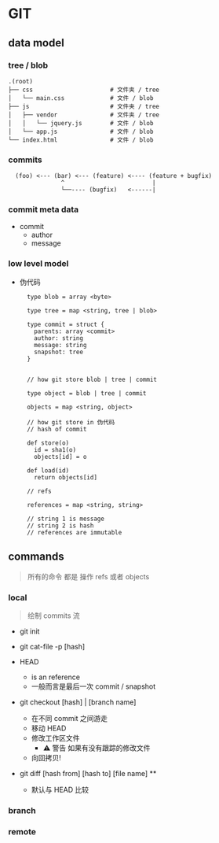 # GIT

## data model

### tree / blob

```
.(root)
├── css                      # 文件夹 / tree
│   └── main.css             # 文件 / blob
├── js                       # 文件夹 / tree
│   ├── vendor               # 文件夹 / tree
│   │   └── jquery.js        # 文件 / blob
│   └── app.js               # 文件 / blob
└── index.html               # 文件 / blob
```

### commits

```
  (foo) <--- (bar) <--- (feature) <---- (feature + bugfix)
               ^                         |
               └──---- (bugfix)   <------|
```

### commit meta data

- commit
  - author
  - message

### low level model

- 伪代码

  ```
    type blob = array <byte>

    type tree = map <string, tree | blob>

    type commit = struct {
      parents: array <commit>
      author: string
      message: string
      snapshot: tree
    }
  ```

  ```

    // how git store blob | tree | commit

    type object = blob | tree | commit

    objects = map <string, object>

  ```

  ```
    // how git store in 伪代码
    // hash of commit

    def store(o)
      id = sha1(o)
      objects[id] = o

    def load(id)
      return objects[id]

  ```

  ```
    // refs

    references = map <string, string>

    // string 1 is message
    // string 2 is hash
    // references are immutable

  ```

## commands

> 所有的命令 都是 操作 refs 或者 objects

### local

> 绘制 commits 流

- git init

- git cat-file -p [hash]

- HEAD

  - is an reference
  - 一般而言是最后一次 commit / snapshot

- git checkout [hash] | [branch name]

  - 在不同 commit 之间游走
  - 移动 HEAD
  - 修改工作区文件
    - ⚠️ 警告 如果有没有跟踪的修改文件
  - 向回拷贝!

- git diff [hash from] [hash to] [file name] \*\*
  - 默认与 HEAD 比较

### branch

### remote
